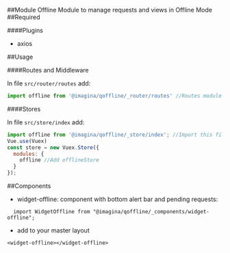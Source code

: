 ##Module Offline
 Module to manage requests and views in Offline Mode
##Required

####Plugins
- axios


##Usage

####Routes and Middleware

In file `src/router/routes` add:
```js
import offline from '@imagina/qoffline/_router/routes' //Routes module
```

####Stores

In file `src/store/index` add:
```js
import offline from '@imagina/qoffline/_store/index'; //Import this file
Vue.use(Vuex)
const store = new Vuex.Store({
  modules: {
    offline //Add offlineStore
  }
});
```

##Components
- widget-offline: component with bottom alert bar and pending requests:

`  import WidgetOffline from "@imagina/qoffline/_components/widget-offline";`

- add to your master layout 

 `<widget-offline></widget-offline>`
 
